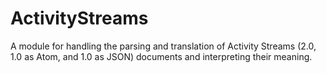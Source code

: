 ActivityStreams
===============

A module for handling the parsing and translation of Activity Streams (2.0, 1.0
as Atom, and 1.0 as JSON) documents and interpreting their meaning.

